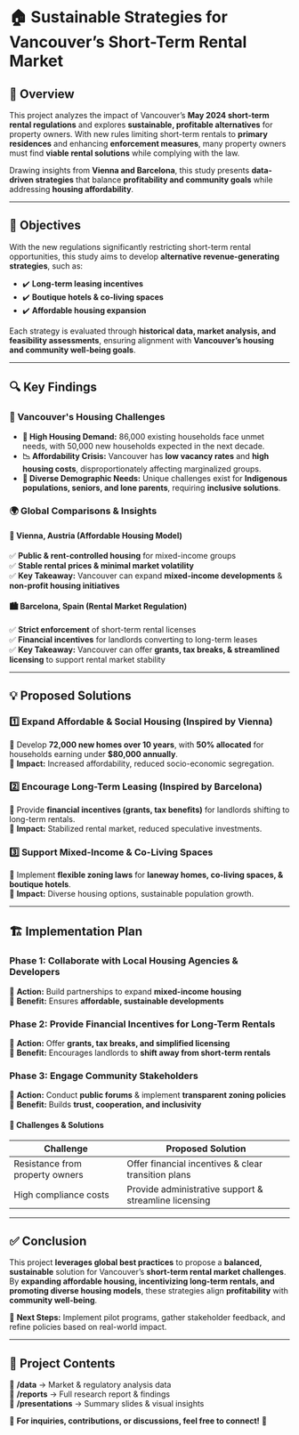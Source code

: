 # 🏠 Sustainable Strategies for Vancouver’s Short-Term Rental Market

## 📌 Overview  
This project analyzes the impact of Vancouver’s **May 2024 short-term rental regulations** and explores **sustainable, profitable alternatives** for property owners. With new rules limiting short-term rentals to **primary residences** and enhancing **enforcement measures**, many property owners must find **viable rental solutions** while complying with the law.

Drawing insights from **Vienna and Barcelona**, this study presents **data-driven strategies** that balance **profitability and community goals** while addressing **housing affordability**.

---

## 🎯 Objectives  
With the new regulations significantly restricting short-term rental opportunities, this study aims to develop **alternative revenue-generating strategies**, such as:

- ✔️ **Long-term leasing incentives**  
- ✔️ **Boutique hotels & co-living spaces**  
- ✔️ **Affordable housing expansion**  

Each strategy is evaluated through **historical data, market analysis, and feasibility assessments**, ensuring alignment with **Vancouver’s housing and community well-being goals**.

---

## 🔍 Key Findings  

### 🌆 Vancouver's Housing Challenges  
- **🏡 High Housing Demand:** 86,000 existing households face unmet needs, with 50,000 new households expected in the next decade.  
- **📉 Affordability Crisis:** Vancouver has **low vacancy rates** and **high housing costs**, disproportionately affecting marginalized groups.  
- **👥 Diverse Demographic Needs:** Unique challenges exist for **Indigenous populations, seniors, and lone parents**, requiring **inclusive solutions**.  

### 🌍 Global Comparisons & Insights  

#### **🏢 Vienna, Austria** (Affordable Housing Model)  
✅ **Public & rent-controlled housing** for mixed-income groups  
✅ **Stable rental prices & minimal market volatility**  
✅ **Key Takeaway:** Vancouver can expand **mixed-income developments** & **non-profit housing initiatives**  

#### **🏙️ Barcelona, Spain** (Rental Market Regulation)  
✅ **Strict enforcement** of short-term rental licenses  
✅ **Financial incentives** for landlords converting to long-term leases  
✅ **Key Takeaway:** Vancouver can offer **grants, tax breaks, & streamlined licensing** to support rental market stability  

---

## 💡 Proposed Solutions  

### 1️⃣ **Expand Affordable & Social Housing (Inspired by Vienna)**  
📌 Develop **72,000 new homes over 10 years**, with **50% allocated** for households earning under **$80,000 annually**.  
🔹 **Impact:** Increased affordability, reduced socio-economic segregation.  

### 2️⃣ **Encourage Long-Term Leasing (Inspired by Barcelona)**  
📌 Provide **financial incentives (grants, tax benefits)** for landlords shifting to long-term rentals.  
🔹 **Impact:** Stabilized rental market, reduced speculative investments.  

### 3️⃣ **Support Mixed-Income & Co-Living Spaces**  
📌 Implement **flexible zoning laws** for **laneway homes, co-living spaces, & boutique hotels**.  
🔹 **Impact:** Diverse housing options, sustainable population growth.  

---

## 🏗️ Implementation Plan  

### **Phase 1: Collaborate with Local Housing Agencies & Developers**  
📌 **Action:** Build partnerships to expand **mixed-income housing**  
📌 **Benefit:** Ensures **affordable, sustainable developments**  

### **Phase 2: Provide Financial Incentives for Long-Term Rentals**  
📌 **Action:** Offer **grants, tax breaks, and simplified licensing**  
📌 **Benefit:** Encourages landlords to **shift away from short-term rentals**  

### **Phase 3: Engage Community Stakeholders**  
📌 **Action:** Conduct **public forums** & implement **transparent zoning policies**  
📌 **Benefit:** Builds **trust, cooperation, and inclusivity**  

#### 🚧 **Challenges & Solutions**
| **Challenge** | **Proposed Solution** |
|--------------|----------------------|
| Resistance from property owners | Offer financial incentives & clear transition plans |
| High compliance costs | Provide administrative support & streamline licensing |

---

## ✅ Conclusion  
This project **leverages global best practices** to propose a **balanced, sustainable** solution for Vancouver’s **short-term rental market challenges**. By **expanding affordable housing, incentivizing long-term rentals, and promoting diverse housing models**, these strategies align **profitability** with **community well-being**.

📢 **Next Steps:** Implement pilot programs, gather stakeholder feedback, and refine policies based on real-world impact.

---

## 📁 Project Contents  
📂 **/data** → Market & regulatory analysis data  
📂 **/reports** → Full research report & findings  
📂 **/presentations** → Summary slides & visual insights  

📌 **For inquiries, contributions, or discussions, feel free to connect!** 🚀  
